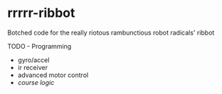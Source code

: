 # rrrrr-ribbot
Botched code for the really riotous rambunctious robot radicals' ribbot

TODO - Programming
- gyro/accel
- ir receiver
- advanced motor control
- *course logic*
